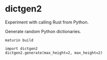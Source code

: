# dictgen2

Experiment with calling Rust from Python.

Generate random Python dictionaries.

```
maturin build
```

```
import dictgen2
dictgen2.generate(max_height=2, max_height=2)
```

